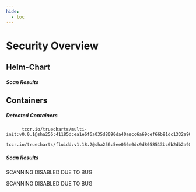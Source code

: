 ```yaml
---
hide:
  - toc
---
```


# Security Overview

<link href="https://truecharts.org/_static/trivy.css" type="text/css" rel="stylesheet" />

## Helm-Chart

##### Scan Results


## Containers

##### Detected Containers

          tccr.io/truecharts/multi-init:v0.0.1@sha256:41185dcea1e6f6a035d8090da40aecc6a69cef66b91dc1332a90c9d22861d367
          tccr.io/truecharts/fluidd:v1.18.2@sha256:5ee056e0dc9d8058513bc6b2db2a9810145d62469f073706bcfddc2fc4cf7994

##### Scan Results

SCANNING DISABLED DUE TO BUG

SCANNING DISABLED DUE TO BUG
